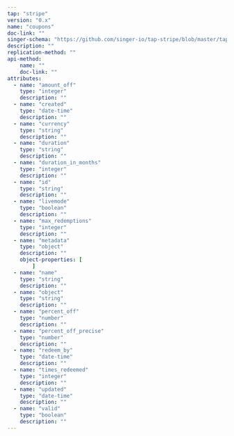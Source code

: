 ```yaml
---
tap: "stripe"
version: "0.x"
name: "coupons"
doc-link: ""
singer-schema: "https://github.com/singer-io/tap-stripe/blob/master/tap_stripe/schemas/coupons.json"
description: ""
replication-method: ""
api-method:
    name: ""
    doc-link: ""
attributes:
  - name: "amount_off"
    type: "integer"
    description: ""
  - name: "created"
    type: "date-time"
    description: ""
  - name: "currency"
    type: "string"
    description: ""
  - name: "duration"
    type: "string"
    description: ""
  - name: "duration_in_months"
    type: "integer"
    description: ""
  - name: "id"
    type: "string"
    description: ""
  - name: "livemode"
    type: "boolean"
    description: ""
  - name: "max_redemptions"
    type: "integer"
    description: ""
  - name: "metadata"
    type: "object"
    description: ""
    object-properties: [
        ]
  - name: "name"
    type: "string"
    description: ""
  - name: "object"
    type: "string"
    description: ""
  - name: "percent_off"
    type: "number"
    description: ""
  - name: "percent_off_precise"
    type: "number"
    description: ""
  - name: "redeem_by"
    type: "date-time"
    description: ""
  - name: "times_redeemed"
    type: "integer"
    description: ""
  - name: "updated"
    type: "date-time"
    description: ""
  - name: "valid"
    type: "boolean"
    description: ""
---
```

